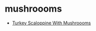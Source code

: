 # mushroooms

 * [Turkey Scaloppine With Mushroooms](index/t/turkey-scaloppine-with-mushroooms-60.json)

